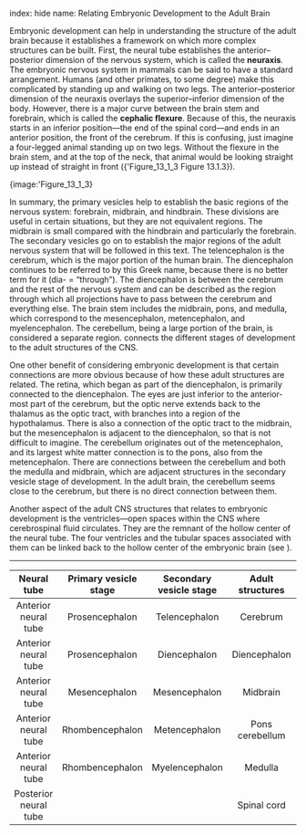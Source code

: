 index: hide
name: Relating Embryonic Development to the Adult Brain

Embryonic development can help in understanding the structure of the adult brain because it establishes a framework on which more complex structures can be built. First, the neural tube establishes the anterior–posterior dimension of the nervous system, which is called the  **neuraxis**. The embryonic nervous system in mammals can be said to have a standard arrangement. Humans (and other primates, to some degree) make this complicated by standing up and walking on two legs. The anterior–posterior dimension of the neuraxis overlays the superior–inferior dimension of the body. However, there is a major curve between the brain stem and forebrain, which is called the  **cephalic flexure**. Because of this, the neuraxis starts in an inferior position—the end of the spinal cord—and ends in an anterior position, the front of the cerebrum. If this is confusing, just imagine a four-legged animal standing up on two legs. Without the flexure in the brain stem, and at the top of the neck, that animal would be looking straight up instead of straight in front ({'Figure_13_1_3 Figure 13.1.3}).


{image:'Figure_13_1_3}
        

In summary, the primary vesicles help to establish the basic regions of the nervous system: forebrain, midbrain, and hindbrain. These divisions are useful in certain situations, but they are not equivalent regions. The midbrain is small compared with the hindbrain and particularly the forebrain. The secondary vesicles go on to establish the major regions of the adult nervous system that will be followed in this text. The telencephalon is the cerebrum, which is the major portion of the human brain. The diencephalon continues to be referred to by this Greek name, because there is no better term for it (dia- = “through”). The diencephalon is between the cerebrum and the rest of the nervous system and can be described as the region through which all projections have to pass between the cerebrum and everything else. The brain stem includes the midbrain, pons, and medulla, which correspond to the mesencephalon, metencephalon, and myelencephalon. The cerebellum, being a large portion of the brain, is considered a separate region.  connects the different stages of development to the adult structures of the CNS.

One other benefit of considering embryonic development is that certain connections are more obvious because of how these adult structures are related. The retina, which began as part of the diencephalon, is primarily connected to the diencephalon. The eyes are just inferior to the anterior-most part of the cerebrum, but the optic nerve extends back to the thalamus as the optic tract, with branches into a region of the hypothalamus. There is also a connection of the optic tract to the midbrain, but the mesencephalon is adjacent to the diencephalon, so that is not difficult to imagine. The cerebellum originates out of the metencephalon, and its largest white matter connection is to the pons, also from the metencephalon. There are connections between the cerebellum and both the medulla and midbrain, which are adjacent structures in the secondary vesicle stage of development. In the adult brain, the cerebellum seems close to the cerebrum, but there is no direct connection between them.

Another aspect of the adult CNS structures that relates to embryonic development is the ventricles—open spaces within the CNS where cerebrospinal fluid circulates. They are the remnant of the hollow center of the neural tube. The four ventricles and the tubular spaces associated with them can be linked back to the hollow center of the embryonic brain (see ).


****

| Neural tube | Primary vesicle stage | Secondary vesicle stage | Adult structures | Ventricles |
|:-:|:-:|:-:|:-:|:-:|
| Anterior neural tube | Prosencephalon | Telencephalon | Cerebrum | Lateral ventricles |
| Anterior neural tube | Prosencephalon | Diencephalon | Diencephalon | Third ventricle |
| Anterior neural tube | Mesencephalon | Mesencephalon | Midbrain | Cerebral aqueduct |
| Anterior neural tube | Rhombencephalon | Metencephalon | Pons cerebellum | Fourth ventricle |
| Anterior neural tube | Rhombencephalon | Myelencephalon | Medulla | Fourth ventricle |
| Posterior neural tube |  |  | Spinal cord | Central canal |
    
